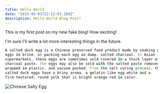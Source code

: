 ```yaml
---
title: Hello World
date: "2015-05-01T22:12:03.284Z"
description: Hello World Blog Post!
---
```


This is my first post on my new fake blog! How exciting!

I'm sure I'll write a lot more interesting things in the future.

```Javascript
A salted duck egg is a Chinese preserved food product made by soaking duck
eggs in brine, or packing each egg in damp, salted charcoal. In Asian
supermarkets, these eggs are sometimes sold covered in a thick layer of salted
charcoal paste. The eggs may also be sold with the salted paste removed,
wrapped in plastic, and vacuum packed. From the salt curing process, the
salted duck eggs have a briny aroma, a gelatin-like egg white and a
firm-textured, round yolk that is bright orange-red in color.
```

![Chinese Salty Egg](./salty_egg.jpg)